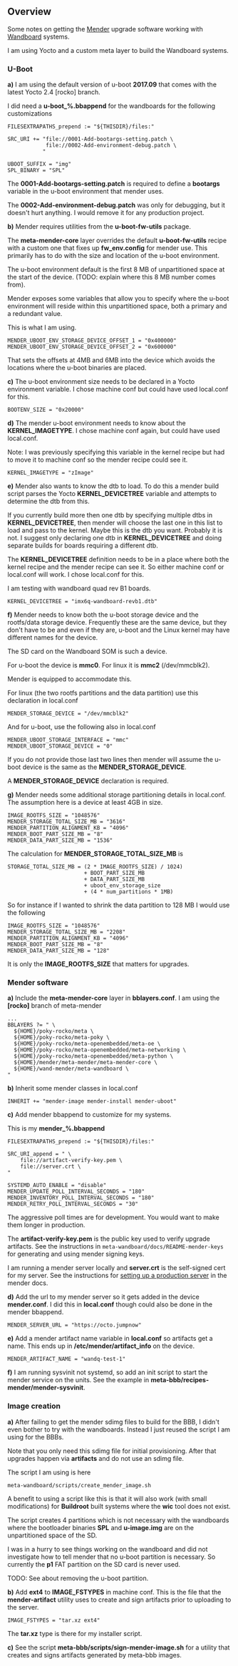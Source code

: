 ## Overview

Some notes on getting the [Mender][mender-io] upgrade software working with [Wandboard][wandboard-org] systems. 

I am using Yocto and a custom meta layer to build the Wandboard systems.

### U-Boot

**a)** I am using the default version of u-boot **2017.09** that comes with the latest Yocto 2.4 [rocko] branch. 

I did need a **u-boot\_%.bbappend** for the wandboards for the following customizations

    FILESEXTRAPATHS_prepend := "${THISDIR}/files:"

    SRC_URI += "file://0001-Add-bootargs-setting.patch \
                file://0002-Add-environment-debug.patch \
               "

    UBOOT_SUFFIX = "img"
    SPL_BINARY = "SPL"

The **0001-Add-bootargs-setting.patch** is required to define a **bootargs** variable in the u-boot environment that mender uses.

The **0002-Add-environment-debug.patch** was only for debugging, but it doesn't hurt anything. I would remove it for any production project.


**b)** Mender requires utilities from the **u-boot-fw-utils** package. 

The **meta-mender-core** layer overrides the default **u-boot-fw-utils** recipe with a custom one that fixes up **fw_env.config** for mender use. This primarily has to do with the size and location of the u-boot environment.

The u-boot environment default is the first 8 MB of unpartitioned space at the start of the device. (TODO: explain where this 8 MB number comes from).

Mender exposes some variables that allow you to specify where the u-boot environment will reside within this unpartitioned space, both a primary and a redundant value.

This is what I am using.

    MENDER_UBOOT_ENV_STORAGE_DEVICE_OFFSET_1 = "0x400000"
    MENDER_UBOOT_ENV_STORAGE_DEVICE_OFFSET_2 = "0x600000"

That sets the offsets at 4MB and 6MB into the device which avoids the locations where the u-boot binaries are placed.


**c)** The u-boot environment size needs to be declared in a Yocto environment variable. I chose machine conf but could have used local.conf for this.

    BOOTENV_SIZE = "0x20000"


**d)** The mender u-boot environment needs to know about the **KERNEL\_IMAGETYPE**. I chose machine conf again, but could have used local.conf. 

Note: I was previously specifying this variable in the kernel recipe but had to move it to machine conf so the mender recipe could see it.

    KERNEL_IMAGETYPE = "zImage"


**e)** Mender also wants to know the dtb to load. To do this a mender build script parses the Yocto **KERNEL\_DEVICETREE** variable and attempts to determine the dtb from this. 

If you currently build more then one dtb by specifying multiple dtbs in **KERNEL\_DEVICETREE**, then mender will choose the last one in this list to load and pass to the kernel. Maybe this is the dtb you want. Probably it is not. I suggest only declaring one dtb in **KERNEL\_DEVICETREE** and doing separate builds for boards requiring a different dtb.

The **KERNEL\_DEVICETREE** definition needs to be in a place where both the kernel recipe and the mender recipe can see it. So either machine conf or local.conf will work. I chose local.conf for this.

I am testing with wandboard quad rev B1 boards.

    KERNEL_DEVICETREE = "imx6q-wandboard-revb1.dtb"

**f)** Mender needs to know both the u-boot storage device and the rootfs/data storage device. Frequently these are the same device, but they don't have to be and even if they are, u-boot and the Linux kernel may have different names for the device.

The SD card on the Wandboard SOM is such a device.

For u-boot the device is **mmc0**. For linux it is **mmc2** (/dev/mmcblk2).

Mender is equipped to accommodate this.

For linux (the two rootfs partitions and the data partition) use this declaration in local.conf

    MENDER_STORAGE_DEVICE = "/dev/mmcblk2"

And for u-boot, use the following also in local.conf

    MENDER_UBOOT_STORAGE_INTERFACE = "mmc"
    MENDER_UBOOT_STORAGE_DEVICE = "0"

If you do not provide those last two lines then mender will assume the u-boot device is the same as the **MENDER\_STORAGE\_DEVICE**.

A **MENDER\_STORAGE\_DEVICE** declaration is required.

**g)** Mender needs some additional storage partitioning details in local.conf. The assumption here is a  device at least 4GB in size.

    IMAGE_ROOTFS_SIZE = "1048576"
    MENDER_STORAGE_TOTAL_SIZE_MB = "3616"
    MENDER_PARTITION_ALIGNMENT_KB = "4096"
    MENDER_BOOT_PART_SIZE_MB = "8"
    MENDER_DATA_PART_SIZE_MB = "1536"

The calculation for **MENDER\_STORAGE\_TOTAL\_SIZE\_MB** is

    STORAGE_TOTAL_SIZE_MB = (2 * IMAGE_ROOTFS_SIZE) / 1024) 
                            + BOOT_PART_SIZE_MB
                            + DATA_PART_SIZE_MB
                            + uboot_env_storage_size
                            + (4 * num_partitions * 1MB)

So for instance if I wanted to shrink the data partition to 128 MB I would use the following   

    IMAGE_ROOTFS_SIZE = "1048576"
    MENDER_STORAGE_TOTAL_SIZE_MB = "2208"
    MENDER_PARTITION_ALIGNMENT_KB = "4096"
    MENDER_BOOT_PART_SIZE_MB = "8"
    MENDER_DATA_PART_SIZE_MB = "128"

It is only the **IMAGE\_ROOTFS\_SIZE** that matters for upgrades.

### Mender software

**a)** Include the **meta-mender-core** layer in **bblayers.conf**. I am using the **[rocko]** branch of meta-mender

    ...
    BBLAYERS ?= " \
      ${HOME}/poky-rocko/meta \
      ${HOME}/poky-rocko/meta-poky \
      ${HOME}/poky-rocko/meta-openembedded/meta-oe \
      ${HOME}/poky-rocko/meta-openembedded/meta-networking \
      ${HOME}/poky-rocko/meta-openembedded/meta-python \
      ${HOME}/mender/meta-mender/meta-mender-core \
      ${HOME}/wand-mender/meta-wandboard \
    "

**b)** Inherit some mender classes in local.conf
  
    INHERIT += "mender-image mender-install mender-uboot"

**c)** Add mender bbappend to customize for my systems. 

This is my **mender_%.bbappend**
  
    FILESEXTRAPATHS_prepend := "${THISDIR}/files:"

    SRC_URI_append = " \
        file://artifact-verify-key.pem \
        file://server.crt \
    "

    SYSTEMD_AUTO_ENABLE = "disable"
    MENDER_UPDATE_POLL_INTERVAL_SECONDS = "180"
    MENDER_INVENTORY_POLL_INTERVAL_SECONDS = "180"
    MENDER_RETRY_POLL_INTERVAL_SECONDS = "30"

The aggressive poll times are for development. You would want to make them longer in production.
  
The **artifact-verify-key.pem** is the public key used to verify upgrade artifacts. See the instructions in `meta-wandboard/docs/README-mender-keys` for generating and using mender signing keys.
	 
I am running a mender server locally and **server.crt** is the self-signed cert for my server. See the instructions for [setting up a production server][mender-prod-server-doc] in the mender docs.
  
**d)** Add the url to my mender server so it gets added in the device **mender.conf**. I did this in **local.conf** though could also be done in the mender bbappend.
	 
    MENDER_SERVER_URL = "https://octo.jumpnow"


**e)** Add a mender artifact name variable in **local.conf** so artifacts get a name. This ends up in **/etc/mender/artifact_info** on the device.
	 
    MENDER_ARTIFACT_NAME = "wandq-test-1"


**f)** I am running sysvinit not systemd, so add an init script to start the mender service on the units. See the example in **meta-bbb/recipes-mender/mender-sysvinit**.

	 
### Image creation

**a)** After failing to get the mender sdimg files to build for the BBB, I didn't even bother to try with the wandboards. Instead I just reused the script I am using for the BBBs. 

Note that you only need this sdimg file for initial provisioning. After that upgrades happen via **artifacts** and do not use an sdimg file.

The script I am using is here

    meta-wandboard/scripts/create_mender_image.sh

A benefit to using a script like this is that it will also work (with small modifications) for **Buildroot** built systems where the **wic** tool does not exist.

The script creates 4 partitions which is not necessary with the wandboards where the bootloader binaries **SPL** and **u-image.img** are on the unpartitioned space of the SD.

I was in a hurry to see things working on the wandboard and did not investigate how to tell mender that no u-boot partition is necessary. So currently the **p1** FAT partition on the SD card is never used.

TODO: See about removing the u-boot partition.


**b)** Add **ext4** to **IMAGE_FSTYPES** in machine conf. This is the file that the **mender-artifact** utility uses to create and sign artifacts prior to uploading to the server.

    IMAGE_FSTYPES = "tar.xz ext4"

The **tar.xz** type is there for my installer script.

**c)** See the script **meta-bbb/scripts/sign-mender-image.sh** for a utility that creates and signs artifacts generated by meta-bbb images.
	 
 
[mender-io]: https://mender.io/	 
[mender-prod-server-doc]: https://docs.mender.io/1.3/administration/production-installation
[wandboard-org]: https://www.wandboard.org/	